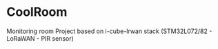 # CoolRoom
Monitoring room Project based on i-cube-lrwan stack (STM32L072/82 - LoRaWAN - PIR sensor)
